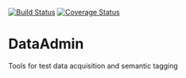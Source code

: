 [![Build Status](https://travis-ci.org/BrainsGarden/DataAdmin.svg?branch=master)](https://travis-ci.org/BrainsGarden/DataAdmin)     [![Coverage Status](https://coveralls.io/repos/github/BrainsGarden/DataAdmin/badge.svg?branch=master)](https://coveralls.io/github/BrainsGarden/DataAdmin?branch=master)

# DataAdmin
Tools for test data acquisition and semantic tagging
